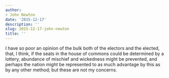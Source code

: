 ```yaml
---
author:
- John Newton
date: '2015-12-17'
description: ''
slug: 2015-12-17-john-newton
title: ''
---
```

I have so poor an opinion of the bulk both of the electors and the elected, that, I think, if the seats in the house of commons could be determined by a lottery, abundance of mischief and wickedness might be prevented, and perhaps the nation might be represented to as much advantage by this as by any other method; but these are not my concerns.



